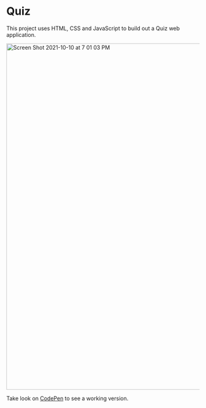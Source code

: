 # Quiz
This project uses HTML, CSS and JavaScript to build out a Quiz web application.


<img width="903" alt="Screen Shot 2021-10-10 at 7 01 03 PM" src="https://user-images.githubusercontent.com/1819208/136715735-ff8e7131-6b52-49e7-be7d-e2b8df4f5d62.png">

Take look on [CodePen](https://codepen.io/alexpaul/full/PoKojGb) to see a working version.
